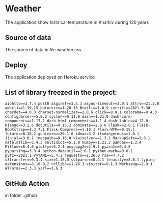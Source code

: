 # Weather
The application show histirical temperature in Kharkiv during 120 years


## Source of data
The source of data in file weather.csv

## Deploy
The application deployed on Heroku service

## List of library freezed in the project:
`aiohttp==3.7.4.post0
asgiref==3.4.1
async-timeout==3.0.1
attrs==21.2.0
awscli==1.19.15
botocore==1.20.15
Brotli==1.0.9
certifi==2021.5.30
chardet==4.0.0
charset-normalizer==2.0.6
click==8.0.1
colorama==0.4.3
configparser==5.0.2
cycler==0.11.0
dash==1.21.0
dash-core-components==1.17.1
dash-html-components==1.1.4
dash-table==4.12.0
Django==3.2.6
docutils==0.15.2
dominate==2.6.0
Flask==2.0.1
Flask-Bootstrap==3.3.7.1
Flask-Compress==1.10.1
Flask-WTF==0.15.1
future==0.18.2
gunicorn==20.1.0
idna==3.2
itsdangerous==2.0.1
Jinja2==3.0.1
jmespath==0.10.0
kiwisolver==1.3.2
MarkupSafe==2.0.1
matplotlib==3.4.3
multidict==5.1.0
numpy==1.21.3
pandas==1.3.4
Pillow==8.4.0
plotly==5.2.1
psycopg2==2.9.1
pyasn1==0.4.8
pyparsing==3.0.4
python-dateutil==2.8.1
python-math==0.0.1
pytz==2021.1
PyYAML==5.4.1
requests==2.26.0
rsa==4.7.2
s3transfer==0.3.4
six==1.15.0
sqlparse==0.4.1
tenacity==8.0.1
typing-extensions==3.10.0.2
urllib3==1.26.3
visitor==0.1.3
Werkzeug==2.0.1
WTForms==2.3.3
yarl==1.6.3`

## GitHub Action
in folder .github